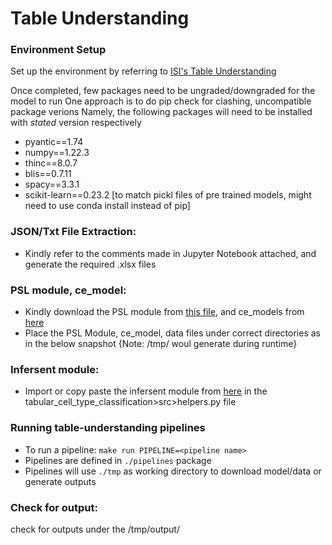 # Table Understanding

### Environment Setup
Set up the environment by referring to [ISI's Table Understanding](http://github.com/usc-isi-i1/table-understanding/tree/impl/)

Once completed, few packages need to be ungraded/downgraded for the model to run
One approach is to do pip check for clashing, uncompatible package verions
Namely, the following packages will need to be installed with *stated* version respectively

- pyantic==1.74
- numpy==1.22.3
- thinc==8.0.7
- blis==0.7.11
- spacy==3.3.1
- scikit-learn==0.23.2 [to match pickl files of pre trained models, might need to use conda install instead of pip]

### JSON/Txt File Extraction:
- Kindly refer to the comments made in Jupyter Notebook attached, and generate the required .xlsx files

### PSL module, ce_model:
- Kindly download the PSL module from [this file](https://drive.google.com/file/d/1ndVTP3WSG8OLoDjYnePvuVZ5fxXBCyRz/view?usp=sharing), and ce_models from [here](https://drive.google.com/uc?id=1DJfEgqoHzfQYBllzey21zS39ui_kwId-) 
- Place the PSL Module, ce_model, data files under correct directories as in the below snapshot
{Note: /tmp/ woul generate during runtime}

### Infersent module:
- Import or copy paste the infersent module from [here](https://github.com/facebookresearch/InferSent/blob/main/models.py) in the tabular_cell_type_classification>src>helpers.py file

### Running table-understanding pipelines
- To run a pipeline: `make run PIPELINE=<pipeline name>`
- Pipelines are defined in `./pipelines` package
- Pipelines will use `./tmp` as working directory to download model/data or generate outputs

### Check for output:
check for outputs under the /tmp/output/
